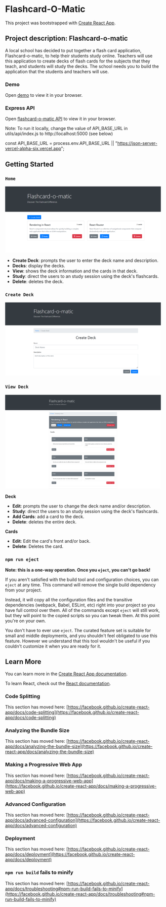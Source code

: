 # Flashcard-O-Matic 

This project was bootstrapped with [Create React App](https://github.com/facebook/create-react-app).

## Project description: Flashcard-o-matic

A local school has decided to put together a flash card application, Flashcard-o-matic, to help their students study online. Teachers will use this application to create decks of flash cards for the subjects that they teach, and students will study the decks. The school needs you to build the application that the students and teachers will use.

### Demo

Open [demo](https://flashcard-o-matic-f9511jgn9-xjinojose.vercel.app/) to view it in your browser.

### Express API

Open [flashcard-o-matic API](https://json-server-vercel-alpha-six.vercel.app/) to view it in your browser.

Note:
To run it locally, change the value of API_BASE_URL in utils/api/index.js to http://localhost:5000 (see below)

const API_BASE_URL = process.env.API_BASE_URL || "https://json-server-vercel-alpha-six.vercel.app";

## Getting Started

### `Home`

![Home Page](./images/home-screen.png)

- **Create Deck**: prompts the user to enter the deck name and description.
- **Decks**: display the decks.
- **View**: shows the deck information and the cards in that deck.
- **Study**: direct the users to an study session using the deck's flashcards.
- **Delete**: deletes the deck.

### `Create Deck`

![Create Deck](./images/createdeck-screen.png)

### `View Deck`

![View Deck](./images/viewdeck-screen.png)

**Deck**
- **Edit**: prompts the user to change the deck name and/or description.
- **Study**: direct the users to an study session using the deck's flashcards.
- **Add Cards**: add a card to the deck.
- **Delete**: deletes the entire deck.

**Cards**
- **Edit**: Edit the card's front and/or back.
- **Delete**: Deletes the card.

### `npm run eject`

**Note: this is a one-way operation. Once you `eject`, you can't go back!**

If you aren't satisfied with the build tool and configuration choices, you can `eject` at any time. This command will remove the single build dependency from your project.

Instead, it will copy all the configuration files and the transitive dependencies (webpack, Babel, ESLint, etc) right into your project so you have full control over them. All of the commands except `eject` will still work, but they will point to the copied scripts so you can tweak them. At this point you're on your own.

You don't have to ever use `eject`. The curated feature set is suitable for small and middle deployments, and you shouldn't feel obligated to use this feature. However we understand that this tool wouldn't be useful if you couldn't customize it when you are ready for it.

## Learn More

You can learn more in the [Create React App documentation](https://facebook.github.io/create-react-app/docs/getting-started).

To learn React, check out the [React documentation](https://reactjs.org/).

### Code Splitting

This section has moved here: [https://facebook.github.io/create-react-app/docs/code-splitting](https://facebook.github.io/create-react-app/docs/code-splitting)

### Analyzing the Bundle Size

This section has moved here: [https://facebook.github.io/create-react-app/docs/analyzing-the-bundle-size](https://facebook.github.io/create-react-app/docs/analyzing-the-bundle-size)

### Making a Progressive Web App

This section has moved here: [https://facebook.github.io/create-react-app/docs/making-a-progressive-web-app](https://facebook.github.io/create-react-app/docs/making-a-progressive-web-app)

### Advanced Configuration

This section has moved here: [https://facebook.github.io/create-react-app/docs/advanced-configuration](https://facebook.github.io/create-react-app/docs/advanced-configuration)

### Deployment

This section has moved here: [https://facebook.github.io/create-react-app/docs/deployment](https://facebook.github.io/create-react-app/docs/deployment)

### `npm run build` fails to minify

This section has moved here: [https://facebook.github.io/create-react-app/docs/troubleshooting#npm-run-build-fails-to-minify](https://facebook.github.io/create-react-app/docs/troubleshooting#npm-run-build-fails-to-minify)
